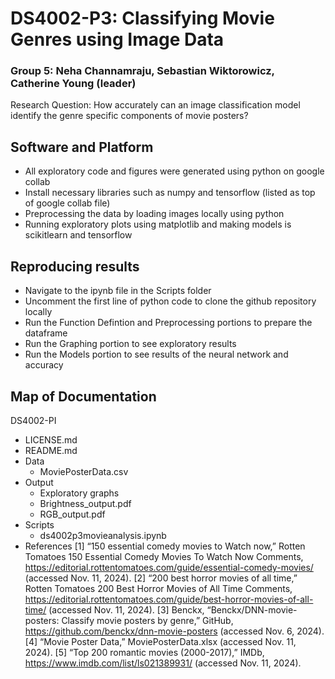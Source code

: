 # DS4002-P3: Classifying Movie Genres using Image Data

### Group 5: Neha Channamraju, Sebastian Wiktorowicz, Catherine Young (leader)
Research Question: How accurately can an image classification model identify the genre specific components of movie posters?

## Software and Platform
- All exploratory code and figures were generated using python on google collab
- Install necessary libraries such as numpy and tensorflow (listed as top of google collab file)
- Preprocessing the data by loading images locally using python
- Running exploratory plots using matplotlib and making models is scikitlearn and tensorflow

## Reproducing results

- Navigate to the ipynb file in the Scripts folder
- Uncomment the first line of python code to clone the github repository locally
- Run the Function Defintion and Preprocessing portions to prepare the dataframe
- Run the Graphing portion to see exploratory results
- Run the Models portion to see results of the neural network and accuracy

## Map of Documentation
DS4002-PI
- LICENSE.md
- README.md
- Data
  - MoviePosterData.csv
- Output
    - Exploratory graphs
    - Brightness_output.pdf
    - RGB_output.pdf
- Scripts
    - ds4002p3movieanalysis.ipynb
- References
[1] “150 essential comedy movies to Watch now,” Rotten Tomatoes 150 Essential Comedy Movies To Watch Now Comments, https://editorial.rottentomatoes.com/guide/essential-comedy-movies/  (accessed Nov. 11, 2024). 
[2] “200 best horror movies of all time,” Rotten Tomatoes 200 Best Horror Movies of All Time Comments, https://editorial.rottentomatoes.com/guide/best-horror-movies-of-all-time/  (accessed Nov. 11, 2024). 
[3] Benckx, “Benckx/DNN-movie-posters: Classify movie posters by genre,” GitHub, https://github.com/benckx/dnn-movie-posters  (accessed Nov. 6, 2024). 
[4] “Movie Poster Data,” MoviePosterData.xlsx  (accessed Nov. 11, 2024). 
[5] “Top 200 romantic movies (2000-2017),” IMDb, https://www.imdb.com/list/ls021389931/  (accessed Nov. 11, 2024). 
